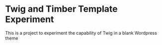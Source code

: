 # Twig and Timber Template Experiment
This is a project to experiment the capability of Twig in a blank Wordpress theme
